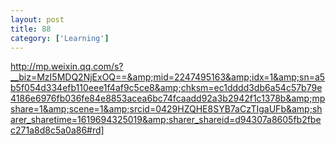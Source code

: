 ```yaml
---
layout: post
title: 88
category: ['Learning']
---
```


http://mp.weixin.qq.com/s?__biz=MzI5MDQ2NjExOQ==&amp;mid=2247495163&amp;idx=1&amp;sn=a5b5f054d334efb110eee1f4af9c5ce8&amp;chksm=ec1dddd3db6a54c57b79e4186e6976fb036fe84e8853acea6bc74fcaadd92a3b2942f1c1378b&amp;mpshare=1&amp;scene=1&amp;srcid=0429HZQHE8SYB7aCzTIgaUFb&amp;sharer_sharetime=1619694325019&amp;sharer_shareid=d94307a8605fb2fbec271a8d8c5a0a86#rd]


